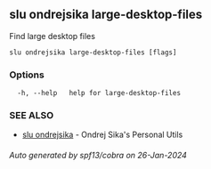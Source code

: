 ## slu ondrejsika large-desktop-files

Find large desktop files

```
slu ondrejsika large-desktop-files [flags]
```

### Options

```
  -h, --help   help for large-desktop-files
```

### SEE ALSO

* [slu ondrejsika](slu_ondrejsika.md)	 - Ondrej Sika's Personal Utils

###### Auto generated by spf13/cobra on 26-Jan-2024
